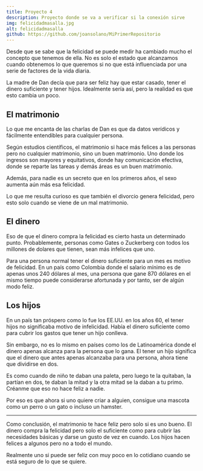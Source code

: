 ```yaml
---
title: Proyecto 4
description: Proyecto donde se va a verificar si la conexión sirve
img: felicidadmasalla.jpg
alt: felicidadmasalla
github: https://github.com/joansolano/MiPrimerRepositorio
---
```


Desde que se sabe que la felicidad se puede medir ha cambiado mucho el concepto que tenemos de ella. No es solo el estado que alcanzamos cuando obtenemos lo que queremos si no que está influenciada por una serie de factores de la vida diaria.

La madre de Dan decía que para ser feliz hay que estar casado, tener el dinero suficiente y tener hijos. Idealmente sería así, pero la realidad es que esto cambia un poco.

## **El matrimonio**

Lo que me encanta de las charlas de Dan es que da datos verídicos y fácilmente entendibles para cualquier persona.

Según estudios científicos, el matrimonio si hace más felices a las personas pero no cualquier matrimonio, sino un buen matrimonio. Uno donde los ingresos son mayores y equitativos, donde hay comunicación efectiva, donde se reparte las tareas y demás áreas es un buen matrimonio.

Además, para nadie es un secreto que en los primeros años, el sexo aumenta aún más esa felicidad.

Lo que me resulta curioso es que también el divorcio genera felicidad, pero esto solo cuando se viene de un mal matrimonio.

## **El dinero**

Eso de que el dinero compra la felicidad es cierto hasta un determinado punto. Probablemente, personas como Gates o Zuckerberg con todos los millones de dolares que tienen, sean más infelices que uno.

Para una persona normal tener el dinero suficiente para un mes es motivo de felicidad. En un país como Colombia donde el salario mínimo es de apenas unos 240 dólares al mes, una persona que gane 870 dólares en el mismo tiempo puede considerarse afortunada y por tanto, ser de algún modo feliz.

## **Los hijos**

En un país tan próspero como lo fue los EE.UU. en los años 60, el tener hijos no significaba motivo de infelicidad. Había el dinero suficiente como para cubrir los gastos que tener un hijo conlleva.

Sin embargo, no es lo mismo en países como los de Latinoamérica donde el dinero apenas alcanza para la persona que lo gana. El tener un hijo significa que el dinero que antes apenas alcanzaba para una persona, ahora tiene que dividirse en dos.

Es como cuando de niño te daban una paleta, pero luego te la quitaban, la partían en dos, te daban la mitad y la otra mitad se la daban a tu primo. Créanme que eso no hace feliz a nadie.

Por eso es que ahora si uno quiere criar a alguien, consigue una mascota como un perro o un gato o incluso un hamster.

---------------    
  
Como conclusión, el matrimonio te hace feliz pero solo si es uno bueno. El dinero compra la felicidad pero solo el suficiente como para cubrir las necesidades básicas y darse un gusto de vez en cuando. Los hijos hacen felices a algunos pero no a todo el mundo.

Realmente uno si puede ser feliz con muy poco en lo cotidiano cuando se está seguro de lo que se quiere.
